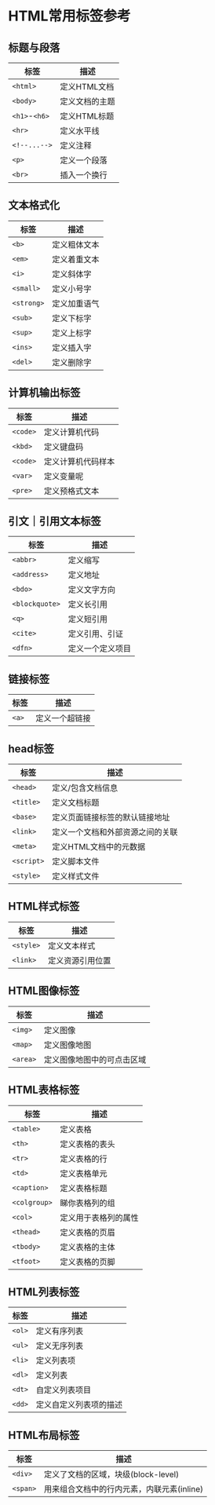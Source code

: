 # HTML常用标签参考

## 标题与段落
标签|描述
--|--
`<html>`|定义HTML文档
`<body>`|定义文档的主题
`<h1>`-`<h6>`|定义HTML标题
`<hr>`|定义水平线
`<!--...-->`|定义注释
`<p>`|定义一个段落
`<br>`|插入一个换行

## 文本格式化
标签|描述
--|--
`<b>`|定义粗体文本
`<em>`|定义着重文本
`<i>`|定义斜体字
`<small>`|定义小号字
`<strong>`|定义加重语气
`<sub>`|定义下标字
`<sup>`|定义上标字
`<ins>`|定义插入字
`<del>`|定义删除字

## 计算机输出标签
标签|描述
--|--
`<code>`|定义计算机代码
`<kbd>`|定义键盘码
`<code>`|定义计算机代码样本
`<var>`|定义变量呢
`<pre>`|定义预格式文本

## 引文｜引用文本标签
标签|描述
--|--
`<abbr>`|定义缩写
`<address>`|定义地址
`<bdo>`|定义文字方向
`<blockquote>`|定义长引用
`<q>`|定义短引用
`<cite>`|定义引用、引证
`<dfn>`|定义一个定义项目

## 链接标签
标签|描述
--|--
`<a>`|定义一个超链接

## head标签
标签|描述
--|--
`<head>`|定义/包含文档信息
`<title>`|定义文档标题
`<base>`|定义页面链接标签的默认链接地址
`<link>`|定义一个文档和外部资源之间的关联
`<meta>`|定义HTML文档中的元数据
`<script>`|定义脚本文件
`<style>`|定义样式文件

## HTML样式标签
标签|描述
--|--
`<style>`|定义文本样式
`<link>`|定义资源引用位置

## HTML图像标签
标签|描述
--|--
`<img>`|定义图像
`<map>`|定义图像地图
`<area>`|定义图像地图中的可点击区域

## HTML表格标签
标签|描述
--|--
`<table>`|定义表格
`<th>`|定义表格的表头
`<tr>`|定义表格的行
`<td>`|定义表格单元
`<caption>`|定义表格标题
`<colgroup>`|睇你表格列的组
`<col>`|定义用于表格列的属性
`<thead>`|定义表格的页眉
`<tbody>`|定义表格的主体
`<tfoot>`|定义表格的页脚

## HTML列表标签
标签|描述
--|--
`<ol>`|定义有序列表
`<ul>`|定义无序列表
`<li>`|定义列表项
`<dl>`|定义列表
`<dt>`|自定义列表项目
`<dd>`|定义自定义列表项的描述

## HTML布局标签
标签|描述
--|--
`<div>`|定义了文档的区域，块级(block-level)
`<span>`|用来组合文档中的行内元素，内联元素(inline)